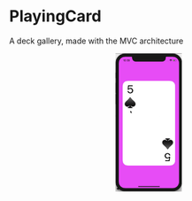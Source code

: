 # PlayingCard
A deck gallery, made with the MVC architecture 

<p align="center">
  <img src="demo.gif" style="max-height: 250px;" alt="PlayingCard Preview">
</p>
